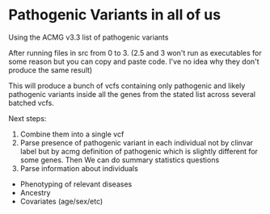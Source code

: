 # Pathogenic Variants in all of us

Using the ACMG v3.3 list of pathogenic variants

After running files in src from 0 to 3. (2.5 and 3 won't run as executables for some reason but you can copy and paste code. I've no idea why they don't produce the same result)

This will produce a bunch of vcfs containing only pathogenic and likely pathogenic variants inside all the genes from the stated list across several batched vcfs. 

Next steps:
1. Combine them into a single vcf
2. Parse presence of pathogenic variant in each individual not by clinvar label but by acmg definition of pathogenic which is slightly different for some genes. Then We can do summary statistics questions
3. Parse information about individuals
  - Phenotyping of relevant diseases
  - Ancestry
  - Covariates (age/sex/etc)
